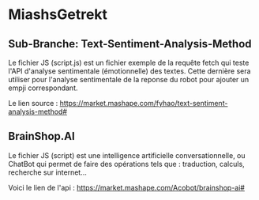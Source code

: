# MiashsGetrekt
## Sub-Branche: Text-Sentiment-Analysis-Method 

Le fichier JS (script.js) est un fichier exemple de la requête fetch qui teste l'API d'analyse sentimentale (émotionnelle) des textes. Cette dernière sera utiliser pour l'analyse sentimentale de la reponse du robot pour ajouter un empji correspondant.

Le lien source : https://market.mashape.com/fyhao/text-sentiment-analysis-method#

## BrainShop.AI

Le fichier JS (script) est une intelligence artificielle conversationnelle, ou ChatBot qui permet de faire des opérations tels que : traduction, calculs, recherche sur internet... 

Voici le lien de l'api : https://market.mashape.com/Acobot/brainshop-ai#

